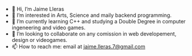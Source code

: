 - 👋 Hi, I’m Jaime Lleras
- 👀 I’m interested in Arts, Science and maily backend programming.
- 🌱 I’m currently learning C++ and studying a Double Degree in computer ingeneering and video games.
- 💞️ I’m looking to collaborate on any comission in web developement, design or videogames.
- 📫 How to reach me: email at jaime.lleras.7@gmail.com

<!---
j-Lleras/j-Lleras is a ✨ special ✨ repository because its `README.md` (this file) appears on your GitHub profile.
You can click the Preview link to take a look at your changes.
--->
